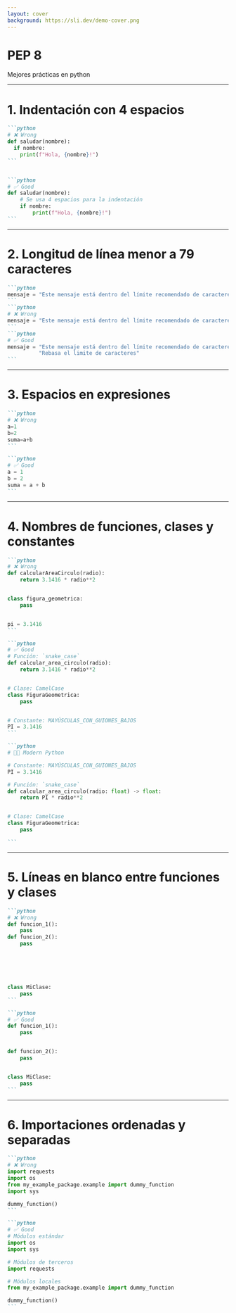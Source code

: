 ```yaml
---
layout: cover
background: https://sli.dev/demo-cover.png
---
```


# PEP 8
Mejores prácticas en python

---

# 1. Indentación con 4 espacios

````md magic-move 
```python
# ❌ Wrong
def saludar(nombre):
  if nombre:
    print(f"Hola, {nombre}!")
```


```python
# ✅ Good
def saludar(nombre):
    # Se usa 4 espacios para la indentación
    if nombre:
        print(f"Hola, {nombre}!")
```
````

---

# 2. Longitud de línea menor a 79 caracteres

````md magic-move 
```python
mensaje = "Este mensaje está dentro del límite recomendado de caracteres."
```
```python
# ❌ Wrong
mensaje = "Este mensaje está dentro del límite recomendado de caracteres. Rebasa el limite de caracteres"
```
```python
# ✅ Good
mensaje = "Este mensaje está dentro del límite recomendado de caracteres." \
          "Rebasa el limite de caracteres"
```
````

---

# 3. Espacios en expresiones

````md magic-move 
```python
# ❌ Wrong
a=1
b=2
suma=a+b
```

```python
# ✅ Good
a = 1
b = 2
suma = a + b
```
````

---

# 4. Nombres de funciones, clases y constantes


````md magic-move 
```python
# ❌ Wrong
def calcularAreaCirculo(radio):
    return 3.1416 * radio**2


class figura_geometrica:
    pass


pi = 3.1416
```

```python
# ✅ Good
# Función: `snake_case`
def calcular_area_circulo(radio):
    return 3.1416 * radio**2


# Clase: CamelCase
class FiguraGeometrica:
    pass


# Constante: MAYÚSCULAS_CON_GUIONES_BAJOS
PI = 3.1416
```

```python
# 🐍✨ Modern Python

# Constante: MAYÚSCULAS_CON_GUIONES_BAJOS
PI = 3.1416

# Función: `snake_case`
def calcular_area_circulo(radio: float) -> float:
    return PI * radio**2


# Clase: CamelCase
class FiguraGeometrica:
    pass

```
````

---

# 5. Líneas en blanco entre funciones y clases

````md magic-move 
```python
# ❌ Wrong
def funcion_1():
    pass
def funcion_2():
    pass






class MiClase:
    pass
```

```python
# ✅ Good
def funcion_1():
    pass


def funcion_2():
    pass


class MiClase:
    pass
```
````

---

# 6. Importaciones ordenadas y separadas

````md magic-move 
```python
# ❌ Wrong
import requests
import os
from my_example_package.example import dummy_function
import sys

dummy_function()
```

```python
# ✅ Good
# Módulos estándar
import os
import sys

# Módulos de terceros
import requests

# Módulos locales
from my_example_package.example import dummy_function

dummy_function()
```
````
